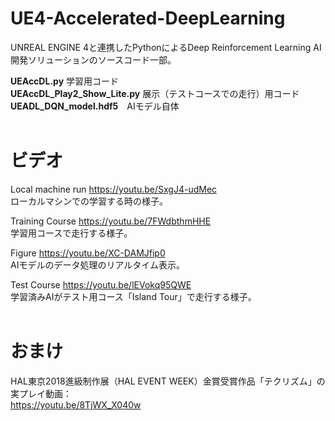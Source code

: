 # UE4-Accelerated-DeepLearning
UNREAL ENGINE 4と連携したPythonによるDeep Reinforcement Learning AI開発ソリューションのソースコード一部。

**UEAccDL.py**	学習用コード<br>
**UEAccDL_Play2_Show_Lite.py**	展示（テストコースでの走行）用コード<br>
**UEADL_DQN_model.hdf5**　AIモデル自体<br>
<br>

# ビデオ
Local machine run https://youtu.be/SxgJ4-udMec <br>
ローカルマシンでの学習する時の様子。

Training Course https://youtu.be/7FWdbthmHHE <br>
学習用コースで走行する様子。

Figure https://youtu.be/XC-DAMJfip0 <br>
AIモデルのデータ処理のリアルタイム表示。

Test Course https://youtu.be/lEVokq95QWE <br>
学習済みAIがテスト用コース「Island Tour」で走行する様子。
<br><br>

# おまけ
HAL東京2018進級制作展（HAL EVENT WEEK）金賞受賞作品「テクリズム」の実プレイ動画：<br>
https://youtu.be/8TjWX_X040w
